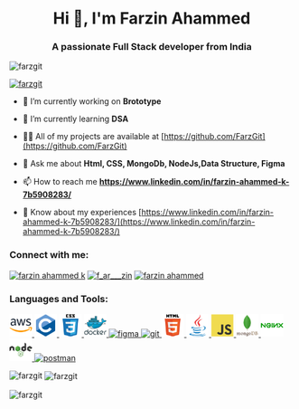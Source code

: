 <h1 align="center">Hi 👋, I'm Farzin Ahammed</h1>
<h3 align="center">A passionate Full Stack developer from India</h3>

<p align="left"> <img src="https://komarev.com/ghpvc/?username=farzgit&label=Profile%20views&color=0e75b6&style=flat" alt="farzgit" /> </p>

<p align="left"> <a href="https://github.com/ryo-ma/github-profile-trophy"><img src="https://github-profile-trophy.vercel.app/?username=farzgit" alt="farzgit" /></a> </p>

- 🔭 I’m currently working on **Brototype**

- 🌱 I’m currently learning **DSA**

- 👨‍💻 All of my projects are available at [https://github.com/FarzGit](https://github.com/FarzGit)

- 💬 Ask me about **Html, CSS, MongoDb, NodeJs,Data Structure, Figma**

- 📫 How to reach me **https://www.linkedin.com/in/farzin-ahammed-k-7b5908283/**

- 📄 Know about my experiences [https://www.linkedin.com/in/farzin-ahammed-k-7b5908283/](https://www.linkedin.com/in/farzin-ahammed-k-7b5908283/)

<h3 align="left">Connect with me:</h3>
<p align="left">
<a href="https://linkedin.com/in/farzin ahammed k" target="blank"><img align="center" src="https://raw.githubusercontent.com/rahuldkjain/github-profile-readme-generator/master/src/images/icons/Social/linked-in-alt.svg" alt="farzin ahammed k" height="30" width="40" /></a>
<a href="https://instagram.com/f_ar___zin" target="blank"><img align="center" src="https://raw.githubusercontent.com/rahuldkjain/github-profile-readme-generator/master/src/images/icons/Social/instagram.svg" alt="f_ar___zin" height="30" width="40" /></a>
<a href="https://www.leetcode.com/farzin ahammed" target="blank"><img align="center" src="https://raw.githubusercontent.com/rahuldkjain/github-profile-readme-generator/master/src/images/icons/Social/leet-code.svg" alt="farzin ahammed" height="30" width="40" /></a>
</p>

<h3 align="left">Languages and Tools:</h3>
<p align="left"> <a href="https://aws.amazon.com" target="_blank" rel="noreferrer"> <img src="https://raw.githubusercontent.com/devicons/devicon/master/icons/amazonwebservices/amazonwebservices-original-wordmark.svg" alt="aws" width="40" height="40"/> </a> <a href="https://www.cprogramming.com/" target="_blank" rel="noreferrer"> <img src="https://raw.githubusercontent.com/devicons/devicon/master/icons/c/c-original.svg" alt="c" width="40" height="40"/> </a> <a href="https://www.w3schools.com/css/" target="_blank" rel="noreferrer"> <img src="https://raw.githubusercontent.com/devicons/devicon/master/icons/css3/css3-original-wordmark.svg" alt="css3" width="40" height="40"/> </a> <a href="https://www.docker.com/" target="_blank" rel="noreferrer"> <img src="https://raw.githubusercontent.com/devicons/devicon/master/icons/docker/docker-original-wordmark.svg" alt="docker" width="40" height="40"/> </a> <a href="https://www.figma.com/" target="_blank" rel="noreferrer"> <img src="https://www.vectorlogo.zone/logos/figma/figma-icon.svg" alt="figma" width="40" height="40"/> </a> <a href="https://git-scm.com/" target="_blank" rel="noreferrer"> <img src="https://www.vectorlogo.zone/logos/git-scm/git-scm-icon.svg" alt="git" width="40" height="40"/> </a> <a href="https://www.w3.org/html/" target="_blank" rel="noreferrer"> <img src="https://raw.githubusercontent.com/devicons/devicon/master/icons/html5/html5-original-wordmark.svg" alt="html5" width="40" height="40"/> </a> <a href="https://www.java.com" target="_blank" rel="noreferrer"> <img src="https://raw.githubusercontent.com/devicons/devicon/master/icons/java/java-original.svg" alt="java" width="40" height="40"/> </a> <a href="https://developer.mozilla.org/en-US/docs/Web/JavaScript" target="_blank" rel="noreferrer"> <img src="https://raw.githubusercontent.com/devicons/devicon/master/icons/javascript/javascript-original.svg" alt="javascript" width="40" height="40"/> </a> <a href="https://www.mongodb.com/" target="_blank" rel="noreferrer"> <img src="https://raw.githubusercontent.com/devicons/devicon/master/icons/mongodb/mongodb-original-wordmark.svg" alt="mongodb" width="40" height="40"/> </a> <a href="https://www.nginx.com" target="_blank" rel="noreferrer"> <img src="https://raw.githubusercontent.com/devicons/devicon/master/icons/nginx/nginx-original.svg" alt="nginx" width="40" height="40"/> </a> <a href="https://nodejs.org" target="_blank" rel="noreferrer"> <img src="https://raw.githubusercontent.com/devicons/devicon/master/icons/nodejs/nodejs-original-wordmark.svg" alt="nodejs" width="40" height="40"/> </a> <a href="https://postman.com" target="_blank" rel="noreferrer"> <img src="https://www.vectorlogo.zone/logos/getpostman/getpostman-icon.svg" alt="postman" width="40" height="40"/> </a> </p>

<p><img align="left" src="https://github-readme-stats.vercel.app/api/top-langs?username=farzgit&show_icons=true&locale=en&layout=compact" alt="farzgit" /></p>

<p>&nbsp;<img align="center" src="https://github-readme-stats.vercel.app/api?username=farzgit&show_icons=true&locale=en" alt="farzgit" /></p>

<p><img align="center" src="https://github-readme-streak-stats.herokuapp.com/?user=farzgit&" alt="farzgit" /></p>
